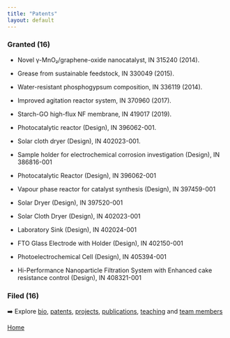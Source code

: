 ```yaml
---             
title: "Patents"
layout: default
---
```


### Granted (16)

- Novel γ-MnO₂/graphene-oxide nanocatalyst, IN 315240 (2014).  
- Grease from sustainable feedstock, IN 330049 (2015).  
- Water-resistant phosphogypsum composition, IN 336119 (2014).  
- Improved agitation reactor system, IN 370960 (2017).  
- Starch-GO high-flux NF membrane, IN 419017 (2019).
  
- Photocatalytic reactor (Design), IN 396062-001.  
- Solar cloth dryer (Design), IN 402023-001.
- Sample holder for electrochemical corrosion investigation (Design), IN 386816-001
- Photocatalytic Reactor (Design), IN 396062-001
- Vapour phase reactor for catalyst synthesis (Design), IN 397459-001
- Solar Dryer (Design), IN 397520-001
- Solar Cloth Dryer (Design), IN 402023-001
- Laboratory Sink (Design), IN 402024-001
- FTO Glass Electrode with Holder (Design), IN 402150-001
- Photoelectrochemical Cell (Design), IN 405394-001
- Hi-Performance Nanoparticle Filtration System with Enhanced cake resistance control (Design), IN 408321-001

### Filed (16)


➡️ Explore [bio](./about.md), [patents](./patents.md), [projects](./projects.md), [publications](./publications.md), [teaching](./teaching.md) and [team members](./team.md)

[Home](./index.md)

